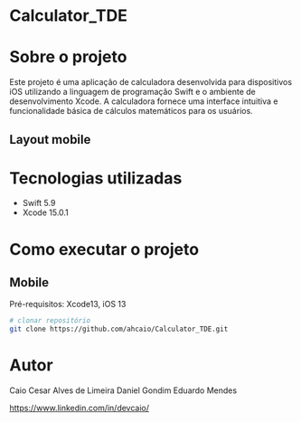 # Calculator_TDE

# Sobre o projeto

Este projeto é uma aplicação de calculadora desenvolvida para dispositivos iOS utilizando a linguagem de programação Swift e o ambiente de desenvolvimento Xcode. 
A calculadora fornece uma interface intuitiva e funcionalidade básica de cálculos matemáticos para os usuários.

## Layout mobile

# Tecnologias utilizadas
- Swift 5.9
- Xcode 15.0.1

# Como executar o projeto  

## Mobile
Pré-requisitos: Xcode13, iOS 13

```bash
# clonar repositório
git clone https://github.com/ahcaio/Calculator_TDE.git
```
# Autor

Caio Cesar Alves de Limeira
Daniel Gondim
Eduardo Mendes

https://www.linkedin.com/in/devcaio/

